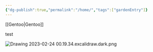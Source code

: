 ```yaml
---
{"dg-publish":true,"permalink":"/home/","tags":["gardenEntry"]}
---
```



[[Gentoo\|Gentoo]]

test

![Drawing 2023-02-24 00.19.34.excalidraw.dark.png](/img/user/Excalidraw/Drawing%202023-02-24%2000.19.34.excalidraw.dark.png)